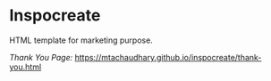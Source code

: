 # Inspocreate
HTML template for marketing purpose.

*Thank You Page:* https://mtachaudhary.github.io/inspocreate/thank-you.html